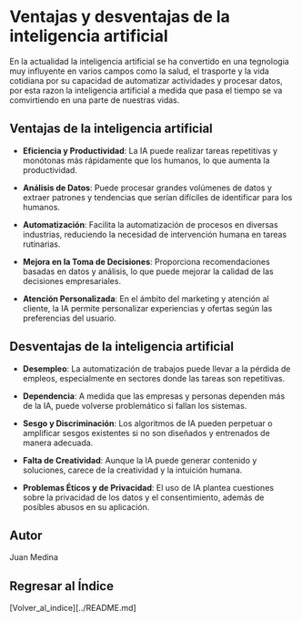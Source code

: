 # Ventajas y desventajas de la inteligencia artificial

En la actualidad la inteligencia artificial se ha convertido en una tegnologia muy influyente en varios campos como la salud, el trasporte y la vida cotidiana por su capacidad de automatizar actividades y procesar datos, por esta razon la inteligencia artificial a medida que pasa el tiempo se va comvirtiendo en una parte de nuestras vidas.

## Ventajas de la inteligencia artificial

- **Eficiencia y Productividad**: La IA puede realizar tareas repetitivas y monótonas más rápidamente que los humanos, lo que aumenta la productividad.

- **Análisis de Datos**: Puede procesar grandes volúmenes de datos y extraer patrones y tendencias que serían difíciles de identificar para los humanos.

- **Automatización**: Facilita la automatización de procesos en diversas industrias, reduciendo la necesidad de intervención humana en tareas rutinarias.

- **Mejora en la Toma de Decisiones**: Proporciona recomendaciones basadas en datos y análisis, lo que puede mejorar la calidad de las decisiones empresariales.

- **Atención Personalizada**: En el ámbito del marketing y atención al cliente, la IA permite personalizar experiencias y ofertas según las preferencias del usuario.

## Desventajas de la inteligencia artificial

- **Desempleo**: La automatización de trabajos puede llevar a la pérdida de empleos, especialmente en sectores donde las tareas son repetitivas.

- **Dependencia**: A medida que las empresas y personas dependen más de la IA, puede volverse problemático si fallan los sistemas.

- **Sesgo y Discriminación**: Los algoritmos de IA pueden perpetuar o amplificar sesgos existentes si no son diseñados y entrenados de manera adecuada.

- **Falta de Creatividad**: Aunque la IA puede generar contenido y soluciones, carece de la creatividad y la intuición humana.

- **Problemas Éticos y de Privacidad**: El uso de IA plantea cuestiones sobre la privacidad de los datos y el consentimiento, además de posibles abusos en su aplicación.

## Autor
Juan Medina

## Regresar al Índice
[Volver_al_indice][../README.md]
